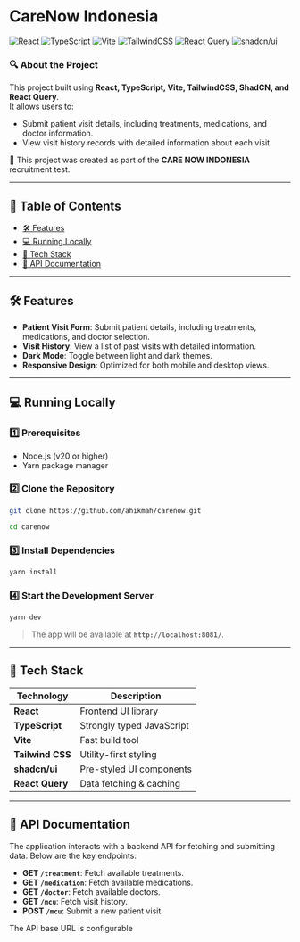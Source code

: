 # **CareNow Indonesia**

![React](https://img.shields.io/badge/React-19-blue.svg?style=flat&logo=react) ![TypeScript](https://img.shields.io/badge/TypeScript-5-blue.svg?style=flat&logo=typescript) ![Vite](https://img.shields.io/badge/Vite-6-purple.svg?style=flat&logo=vite) ![TailwindCSS](https://img.shields.io/badge/TailwindCSS-3-blue.svg?style=flat&logo=tailwindcss) ![React Query](https://img.shields.io/badge/ReactQuery-5-orange.svg?style=flat&logo=reactquery) ![shadcn/ui](https://img.shields.io/badge/shadcn-UI-black.svg?style=flat)

### **🔍 About the Project**

This project built using **React, TypeScript, Vite, TailwindCSS, ShadCN, and React Query**.  
It allows users to:

- Submit patient visit details, including treatments, medications, and doctor information.
- View visit history records with detailed information about each visit.

📝 This project was created as part of the **CARE NOW INDONESIA** recruitment test.

---

## 📖 **Table of Contents**

- [🛠️ Features](#️-features)
- [💻 Running Locally](#-running-locally)
- [📌 Tech Stack](#-tech-stack)
- [📜 API Documentation](#-api-documentation)

---

## 🛠️ **Features**

- **Patient Visit Form**: Submit patient details, including treatments, medications, and doctor selection.
- **Visit History**: View a list of past visits with detailed information.
- **Dark Mode**: Toggle between light and dark themes.
- **Responsive Design**: Optimized for both mobile and desktop views.

---

## 💻 **Running Locally**

### **1️⃣ Prerequisites**

- Node.js (v20 or higher)
- Yarn package manager

### **2️⃣ Clone the Repository**

```sh
git clone https://github.com/ahikmah/carenow.git

cd carenow
```

### **3️⃣ Install Dependencies**

```sh
yarn install
```

### **4️⃣ Start the Development Server**

```sh
yarn dev
```

> The app will be available at **`http://localhost:8081/`**.

---

## 📌 **Tech Stack**

| Technology       | Description               |
| ---------------- | ------------------------- |
| **React**        | Frontend UI library       |
| **TypeScript**   | Strongly typed JavaScript |
| **Vite**         | Fast build tool           |
| **Tailwind CSS** | Utility-first styling     |
| **shadcn/ui**    | Pre-styled UI components  |
| **React Query**  | Data fetching & caching   |

---

## 📜 **API Documentation**

The application interacts with a backend API for fetching and submitting data. Below are the key endpoints:

- **GET `/treatment`**: Fetch available treatments.
- **GET `/medication`**: Fetch available medications.
- **GET `/doctor`**: Fetch available doctors.
- **GET `/mcu`**: Fetch visit history.
- **POST `/mcu`**: Submit a new patient visit.

The API base URL is configurable
